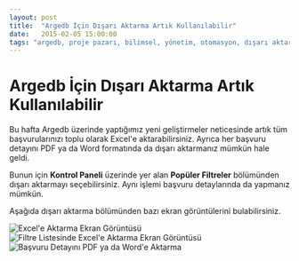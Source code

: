 ```yaml
---
layout: post
title:  "Argedb İçin Dışarı Aktarma Artık Kullanılabilir"
date:   2015-02-05 15:00:00
tags: "argedb, proje pazarı, bilimsel, yönetim, otomasyon, dışarı aktarma, pdf, excel, word"
---
```


# Argedb İçin Dışarı Aktarma Artık Kullanılabilir

Bu hafta Argedb üzerinde yaptığımız yeni geliştirmeler neticesinde artık tüm başvurularınızı toplu olarak Excel'e aktarabilirsiniz. Ayrıca her başvuru detayını PDF ya da Word formatında da dışarı aktarmanız mümkün hale geldi. 

Bunun için **Kontrol Paneli** üzerinde yer alan **Popüler Filtreler** bölümünden dışarı aktarmayı seçebilirsiniz. Aynı işlemi başvuru detaylarında da yapmanız mümkün.

Aşağıda dışarı aktarma bölümünden bazı ekran görüntülerini bulabilirsiniz.

![Excel'e Aktarma Ekran Görüntüsü](http://metalikfikirler.org/assets/presentation/5.1/01.png)
![Filtre Listesinde Excel'e Aktarma Ekran Görüntüsü](http://metalikfikirler.org/assets/presentation/5.1/02.png)
![Başvuru Detayını PDF ya da Word'e Aktarma](http://metalikfikirler.org/assets/presentation/5.1/03.png)
